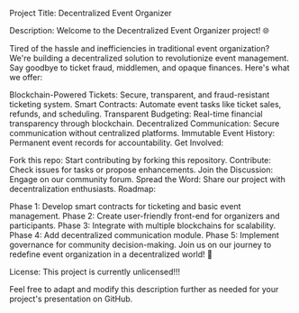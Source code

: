 Project Title: Decentralized Event Organizer

Description:
Welcome to the Decentralized Event Organizer project! 🌐

Tired of the hassle and inefficiencies in traditional event organization? We're building a decentralized solution to revolutionize event management. Say goodbye to ticket fraud, middlemen, and opaque finances. Here's what we offer:

Blockchain-Powered Tickets: Secure, transparent, and fraud-resistant ticketing system.
Smart Contracts: Automate event tasks like ticket sales, refunds, and scheduling.
Transparent Budgeting: Real-time financial transparency through blockchain.
Decentralized Communication: Secure communication without centralized platforms.
Immutable Event History: Permanent event records for accountability.
Get Involved:

Fork this repo: Start contributing by forking this repository.
Contribute: Check issues for tasks or propose enhancements.
Join the Discussion: Engage on our community forum.
Spread the Word: Share our project with decentralization enthusiasts.
Roadmap:

Phase 1: Develop smart contracts for ticketing and basic event management.
Phase 2: Create user-friendly front-end for organizers and participants.
Phase 3: Integrate with multiple blockchains for scalability.
Phase 4: Add decentralized communication module.
Phase 5: Implement governance for community decision-making.
Join us on our journey to redefine event organization in a decentralized world! 🚀

License: This project is currently unlicensed!!!

Feel free to adapt and modify this description further as needed for your project's presentation on GitHub.
